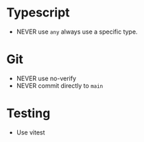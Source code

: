 # Typescript
- NEVER use `any` always use a specific type.

# Git
- NEVER use no-verify
- NEVER commit directly to `main`

# Testing
- Use vitest